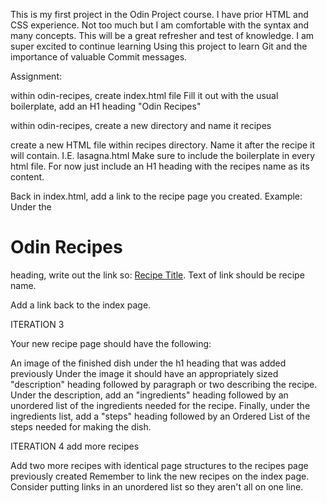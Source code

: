 This is my first project in the Odin Project course. I have prior HTML and CSS experience. Not too much but I am comfortable with the syntax and many concepts.
This will be a great refresher and test of knowledge.
I am super excited to continue learning 
Using this project to learn Git and the importance of valuable Commit messages.



Assignment:

within odin-recipes, create index.html file
Fill it out with the usual boilerplate, add an H1 heading "Odin Recipes"

within odin-recipes, create a new directory and name it recipes

create a new HTML file within recipes directory. Name it after the recipe it will contain. I.E. lasagna.html
Make sure to include the boilerplate in every html file.
For now just include an H1 heading with the recipes name  as its content. 

Back in index.html, add a link to the recipe page you created. 
Example: Under the <h1>Odin Recipes</h1> heading, write out the link so: <a href="recipes/recipename.html">Recipe Title</a>. Text of link should be recipe name. 

Add a link back to the index page. 


ITERATION 3

Your new recipe page should have the following:

An image of the finished dish under the h1 heading that was added previously
Under the image it should have an appropriately sized "description" heading followed by paragraph or two describing the recipe. 
Under the description, add an "ingredients" heading followed by an unordered list of the ingredients needed for the recipe.
Finally, under the ingredients list, add a "steps" heading followed by an Ordered List of the steps needed for making the dish. 

ITERATION 4 add more recipes

Add two more recipes with identical page structures to the recipes page previously created
Remember to link the new recipes on the index page. Consider putting links in an unordered list so they aren't all on one line. 

